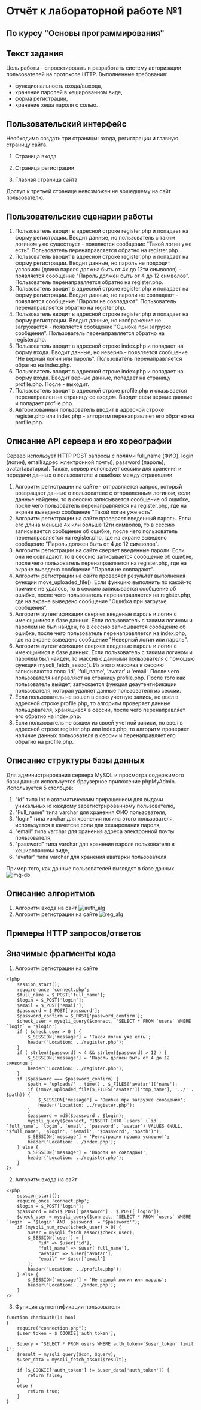 # Отчёт к лабораторной работе №1
## По курсу "Основы программирования"

[Ссылка на репозиторий на github]: https://github.com/scifipunk/lab1

## Текст задания
Цель работы - спроектировать и разработать систему авторизации пользователей на протоколе HTTP. 
Выполненные требования:
- функциональность входа/выхода, 
- хранение паролей в хешированном виде, 
- форма регистрации, 
- хранение хеша пароля с солью.
## Пользовательский интерфейс
Необходимо создать три страницы: входа, регистрации и главную страницу сайта.
1. Страница входа
<!-- ![slide1](pictures/img-auth.png) -->
2. Страница регистрации
<!-- ![slide2](pictures/image.png) -->
3. Главная страница сайта
<!-- ![slide3](pictures/img-prof.png) -->
Доступ к третьей странице невозможен не вошедшему на сайт пользователю.
## Пользовательские сценарии работы
1. Пользователь вводит в адресной строке register.php и попадает на форму регистрации. Вводит данные, но пользователь с таким логином уже существует - появляется сообщение "Такой логин уже есть". Пользователь перенаправляется обратно на register.php.
2. Пользователь вводит в адресной строке register.php и попадает на форму регистрации. Вводит данные, но пароль не подходит условиям (длина пароля должна быть от 4х до 12ти символов) - появляется сообщение "Пароль должен быть от 4 до 12 символов". Пользователь перенаправляется обратно на register.php.
3. Пользователь вводит в адресной строке register.php и попадает на форму регистрации. Вводит данные, но пароли не совпадают - появляется сообщение "Пароли не совпадают". Пользователь перенаправляется обратно на register.php.
4. Пользователь вводит в адресной строке register.php и попадает на форму регистрации. Вводит данные, но изображение не загружается - появляется сообщение "Ошибка при загрузке сообщения". Пользователь перенаправляется обратно на register.php.
5. Пользователь вводит в адресной строке index.php и попадает на форму входа. Вводит данные, но неверно - появляется сообщение "Не верный логин или пароль". Пользователь перенаправляется обратно на index.php.
6. Пользователь вводит в адресной строке index.php и попадает на форму входа. Вводит верные данные, попадает на страницу profile.php. После - выходит.
7. Пользователь вводит в адресной строке profile.php и оказывается перенаправлен на страницу со входом. Вводит свои верные данные и попадает profile.php.
8. Авторизованный пользователь вводит в адресной строке register.php или index.php - алгоритм перенаправляет его обратно на profile.php.
## Описание API сервера и  его хореографии
Сервер использует HTTP POST запросы с полями full_name (ФИО), login (логин), email(адрес жлектронной почты), password (пароль), avatar(аватарка). Также, сервер использует ceccию для хранения и передачи данных о пользователе и ошибках между страницами.
1. Алгоритм регистрации на сайте - отправляется запрос, который возвращает данные о пользователе с отправленным логином, если данные найдены, то в сессию записывается сообщение об ошибке, после чего пользователь перенаправляется на register.php, где на экране выведено сообщение "Такой логин уже есть".
2. Алгоритм регистрации на сайте проверяет введенный пароль. Если его длина меньше 4х или больше 12ти символов, то в сессию записывается сообщение об ошибке, после чего пользователь перенаправляется на register.php, где на экране выведено сообщение "Пароль должен быть от 4 до 12 символов".
3. Алгоритм регистрации на сайте сверяет введенные пароли. Если они не совпадают, то в сессию записывается сообщение об ошибке, после чего пользователь перенаправляется на register.php, где на экране выведено сообщение "Пароли не совпадают".
4. Алгоритм регистрации на сайте проверяет результат выполнения функции move_uploaded_file(). Если функцию выполнить по какой-то причине не удалось, то в сессию записывается сообщение об ошибке, после чего пользователь перенаправляется на register.php, где на экране выведено сообщение "Ошибка при загрузке сообщения".
5. Алгоритм аутентификации сверяет введеные пароль и логин с имеющимися в базе данных. Если пользователь с такими логином и паролем не был найден, то в сессию записывается сообщение об ошибке, после чего пользователь перенаправляется на index.php, где на экране выведено сообщение "Неверный логин или пароль".
6. Алгоритм аутентификации сверяет введеные пароль и логин с имеющимися в базе данных. Если пользователь с такими логином и паролем был найден, то массив с данными пользователя с помощью функции mysqli_fetch_assoc(). Из этого массива в сессию записываются поля 'id', 'full_name', 'avatar' и 'email'. После чего пользователя направляют на страницу profile.php. После того как пользователь выйдет, запускается функция деаутентификации пользователя, которая удаляет данные пользователя из сессии.
7. Если пользователь не вошел в свою учетную запись, но ввел в адресной строке profile.php, то алгоритм проверяет данные польщователя, хранящиеся в сессии, после чего перенаправляет его обратно на index.php.
8. Если пользователь не вышел из своей учетной записи, но ввел в адресной строке register.php или index.php, то алгоритм проверяет наличие данных пользователя в сессии и перенаправляет его обратно на profile.php.

## Описание структуры базы данных
Для администрирования сервера MySQL и просмотра содержимого базы данных используется браузерное приложение phpMyAdmin. Используется 5 столбцов:
1. "id" типа int с автоматическим приращением для выдачи уникальных id каждому зарегистрированному пользователю,
2. "Full_name" типа varchar для хранения ФИО пользователя,
3. "login" типа varchar для хранения логина этого пользователя, используется в качетсве соли для хеширования пароля,
4. "email"  типа varchar для хранения адреса электронной почты пользователя,
5. "password" типа varchar для хранения пароля пользователя в хешированном виде,
6. "avatar" типа varchar для хранения аватарки пользователя.

Пример того, как данные пользователей выглядят в базе данных.
![img-db](pictures/img-db.png)
## Описание алгоритмов
1. Алгоритм входа на сайт
![auth_alg](pictures/auth_al.drawio.png)
2. Алгоритм регистрации на сайте
![reg_alg](pictures/reg_al.drawio.png )
## Примеры HTTP запросов/ответов
<!-- ![user_scen1](pictures/user_scen1.png)
![user_scen2](pictures/user_scen2.png)
![user_scen3](pictures/user_scen3.png) -->
## Значимые фрагменты кода
1. Алгоритм регистрации на сайте
```
<?php
    session_start();
    require_once 'connect.php';
    $full_name = $_POST['full_name'];
    $login = $_POST['login'];
    $email = $_POST['email'];
    $password = $_POST['password'];
    $password_confirm = $_POST['password_confirm'];
    $check_user = mysqli_query($connect, "SELECT * FROM `users` WHERE `login` = '$login')
    if ( $check_user > 0 ) {
        $_SESSION['message'] = 'Такой логин уже есть';
        header('Location: ../register.php');
    }
    if ( strlen($password) < 4 && strlen($password) > 12 ) {
        $_SESSION['message'] = 'Пароль должен быть от 4 до 12 символов';
        header('Location: ../register.php');
    }
    if ($password === $password_confirm) {
        $path = 'uploads/' . time() . $_FILES['avatar']['name'];
        if (!move_uploaded_file($_FILES['avatar']['tmp_name'], '../' . $path)) {
            $_SESSION['message'] = 'Ошибка при загрузке сообщения';
            header('Location: ../register.php');
        }
        $password = md5($password . $login);
        mysqli_query($connect, "INSERT INTO `users` (`id`, `full_name`, `login`, `email`, `password`, `avatar`) VALUES (NULL, '$full_name', '$login', '$email', '$password', '$path')");
        $_SESSION['message'] = 'Регистрация прошла успешно!';
        header('Location: ../index.php');
    } else {
        $_SESSION['message'] = 'Пароли не совпадают';
        header('Location: ../register.php');
    }
?>
```
2. Алгоритм входа на сайт
```
<?php
    session_start();
    require_once 'connect.php';
    $login = $_POST['login'];
    $password = md5($_POST['password'] . $_POST['login']);
    $check_user = mysqli_query($connect, "SELECT * FROM `users` WHERE `login` = '$login' AND `password` = '$password'");
    if (mysqli_num_rows($check_user) > 0) {
        $user = mysqli_fetch_assoc($check_user);
        $_SESSION['user'] = [
            "id" => $user['id'],
            "full_name" => $user['full_name'],
            "avatar" => $user['avatar'],
            "email" => $user['email']
        ];
        header('Location: ../profile.php');
    } else {
        $_SESSION['message'] = 'Не верный логин или пароль';
        header('Location: ../index.php');
    }
?>
```
3. Функция аунтентификации пользователя
```
function checkAuth(): bool 
{
    require("connection.php");
    $user_token = $_COOKIE['auth_token'];
    
    $query = "SELECT * FROM users WHERE auth_token='$user_token' limit 1";
    $result = mysqli_query($con, $query);
    $user_data = mysqli_fetch_assoc($result);
    
    if ($_COOKIE['auth_token'] != $user_data['auth_token']) {
        return false;
    }
    else {
        return true;
    }
}
```

